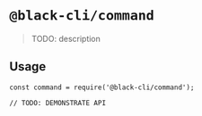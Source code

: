 # `@black-cli/command`

> TODO: description

## Usage

```
const command = require('@black-cli/command');

// TODO: DEMONSTRATE API
```
